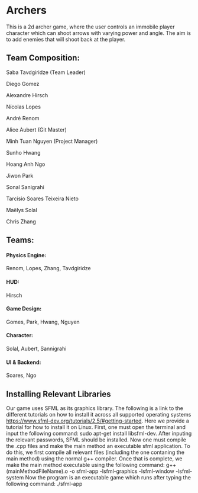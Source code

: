 # Archers

This is a 2d archer game, where the user controls an immobile player character which can shoot arrows with varying power and angle. The aim is to add enemies that will shoot back at the player.

## Team Composition:

  Saba Tavdgiridze (Team Leader) 
  
  Diego Gomez
  
  Alexandre Hirsch
  
  Nícolas Lopes
  
  André Renom
  
  Alice Aubert (Git Master)
  
  Minh Tuan Nguyen (Project Manager)
  
  Sunho Hwang
  
  Hoang Anh Ngo
  
  Jiwon Park
  
  Sonal Sanigrahi
  
  Tarcisio Soares Teixeira Nieto
  
  Maëlys Solal
  
  Chris Zhang
  
  
## Teams:
#### Physics Engine:
  Renom,
  Lopes,
  Zhang,
  Tavdgiridze

#### HUD:
  Hirsch
  
#### Game Design:
  Gomes,
  Park,
  Hwang,
  Nguyen

#### Character:
  Solal,
  Aubert,
  Sannigrahi

#### UI & Backend:
  Soares,
  Ngo

## Installing Relevant Libraries
Our game uses SFML as its graphics library. The following is a link to the different tutorials on how to install it across all supported operating systems https://www.sfml-dev.org/tutorials/2.5/#getting-started. 
Here we provide a tutorial for how to install it on Linux. 
First, one must open the terminal and input the following command: sudo apt-get install libsfml-dev. After inputing the relevant passwords, SFML should be installed. 
Now one must compile the .cpp files and make the main method an executable sfml application. To do this, we first compile all relevant files (including the one contaning the main method) using the normal g++ compiler. Once that is complete, we make the main method executable using the following command: g++ (mainMethodFileName).o -o sfml-app -lsfml-graphics -lsfml-window -lsfml-system
Now the program is an executable game which runs after typing the following command: ./sfml-app
